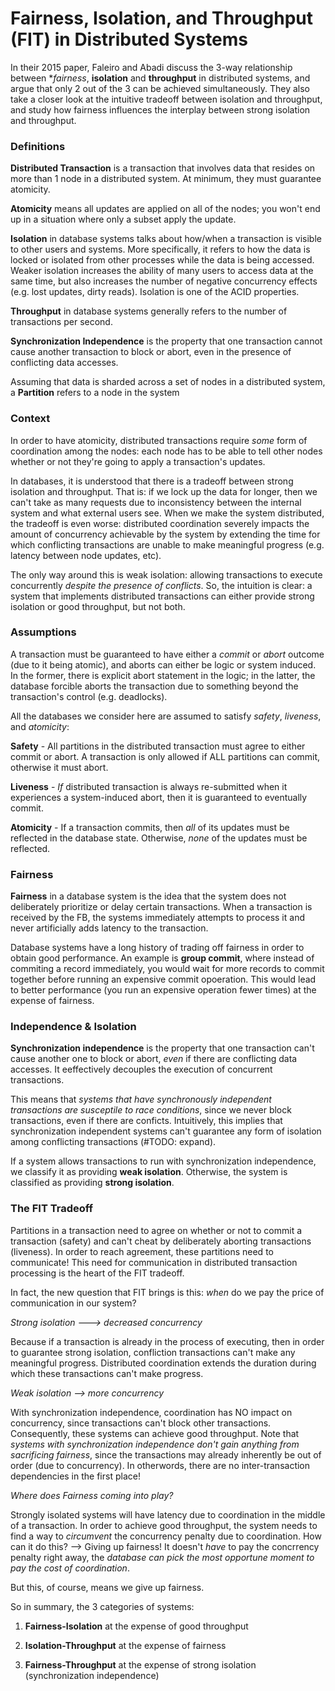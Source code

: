 # Fairness, Isolation, and Throughput (FIT) in Distributed Systems

In their 2015 paper, Faleiro and Abadi discuss the 3-way relationship between **fairness*, **isolation** and **throughput** in distributed systems, and argue that only 2 out of the 3 can be achieved simultaneously. They also take a closer look at the intuitive tradeoff between isolation and throughput, and study how fairness influences the interplay between strong isolation and throughput.

### Definitions

**Distributed Transaction** is a transaction that involves data that resides on more than 1 node in a distributed system. At minimum, they must guarantee atomicity.

**Atomicity** means all updates are applied on all of the nodes; you won't end up in a situation where only a subset apply the update.

**Isolation** in database systems talks about how/when a transaction is visible to other users and systems. More specifically, it refers to how the data is locked or isolated from other processes while the data is being accessed. Weaker isolation increases the ability of many users to access data at the same time, but also increases the number of negative concurrency effects (e.g. lost updates, dirty reads). Isolation is one of the ACID properties.

**Throughput** in database systems generally refers to the number of transactions per second.

**Synchronization Independence** is the property that one transaction cannot cause another transaction to block or abort, even in the presence of conflicting data accesses.

Assuming that data is sharded across a set of nodes in a distributed system, a **Partition** refers to a node in the system

### Context

In order to have atomicity, distributed transactions require _some_ form of coordination among the nodes: each node has to be able to tell other nodes whether or not they're going to apply a transaction's updates.

In databases, it is understood that there is a tradeoff between strong isolation and throughput. That is: if we lock up the data for longer, then we can't take as many requests due to inconsistency between the internal system and what external users see. When we make the system distributed, the tradeoff is even worse: distributed coordination severely impacts the amount of concurrency achievable by the system by extending the time for which conflicting transactions are unable to make meaningful progress (e.g. latency between node updates, etc).

The only way around this is weak isolation: allowing transactions to execute concurrently _despite the presence of conflicts_. So, the intuition is clear: a system that implements distributed transactions can either provide strong isolation or good throughput, but not both.

### Assumptions

A transaction must be guaranteed to have either a _commit_ or _abort_ outcome (due to it being atomic), and aborts can either be logic or system induced. In the former, there is explicit abort statement in the logic; in the latter, the database forcible aborts the transaction due to something beyond the transaction's control (e.g. deadlocks).

All the databases we consider here are assumed to satisfy _safety_, _liveness_, and _atomicity_:

**Safety** - All partitions in the distributed transaction must agree to either commit or abort. A transaction is only allowed if ALL partitions can commit, otherwise it must abort.

**Liveness** - _If_ distributed transaction is always re-submitted when it experiences a system-induced abort, then it is guaranteed to eventually commit.

**Atomicity** - If a transaction commits, then _all_ of its updates must be reflected in the database state. Otherwise, _none_ of the updates must be reflected.

### Fairness

**Fairness** in a database system is the idea that the system does not deliberately prioritize or delay certain transactions. When a transaction is received by the FB, the systems immediately attempts to process it and never artificially adds latency to the transaction.

Database systems have a long history of trading off fairness in order to obtain good performance. An example is **group commit**, where instead of commiting a record immediately, you would wait for more records to commit together before running an expensive commit opoeration. This would lead to better performance (you run an expensive operation fewer times) at the expense of fairness.

### Independence & Isolation

**Synchronization independence** is the property that one transaction can't cause another one to block or abort, _even_ if there are conflicting data accesses. It eeffectively decouples the execution of concurrent transactions.

This means that _systems that have synchronously independent transactions are susceptile to race conditions_, since we never block transactions, even if there are conficts. Intuitively, this implies that synchronization independent systems can't guarantee any form of isolation among conflicting transactions (#TODO: expand).

If a system allows transactions to run with synchronization independence, we classify it as providing **weak isolation**. Otherwise, the system is classified as providing **strong isolation**.


### The FIT Tradeoff

Partitions in a transaction need to agree on whether or not to commit a transaction (safety) and can't cheat by deliberately aborting transactions (liveness). In order to reach agreement, these partitions need to communicate! This need for communication in distributed transaction processing is the heart of the FIT tradeoff.

In fact, the new question that FIT brings is this: _when_ do we pay the price of communication in our system?

*Strong isolation ---> decreased concurrency*

Because if a transaction is already in the process of executing, then in order to guarantee strong isolation, confliction transactions can't make any meaningful progress. Distributed coordination extends the duration during which these transactions can't make progress.

*Weak isolation --> more concurrency*

With synchronization independence, coordination has NO impact on concurrency, since transactions can't block other transactions. Consequently, these systems can achieve good throughput. Note that _systems with synchronization independence don't gain anything from sacrificing fairness_, since the transactions may already inherently be out of order (due to concurrency). In otherwords, there are no inter-transaction dependencies in the first place!

*Where does Fairness coming into play?*

Strongly isolated systems will have latency due to coordination in the middle of a transaction. In order to achieve good throughput, the system needs to find a way to _circumvent_ the concurrency penalty due to coordination. How can it do this? --> Giving up fairness! It doesn't _have_ to pay the concrrency penalty right away, the *database can pick the most opportune moment to pay the cost of coordination*.

But this, of course, means we give up fairness.

So in summary, the 3 categories of systems:

1) **Fairness-Isolation** at the expense of good throughput

2) **Isolation-Throughput** at the expense of fairness

3) **Fairness-Throughput** at the expense of strong isolation (synchronization independence)

